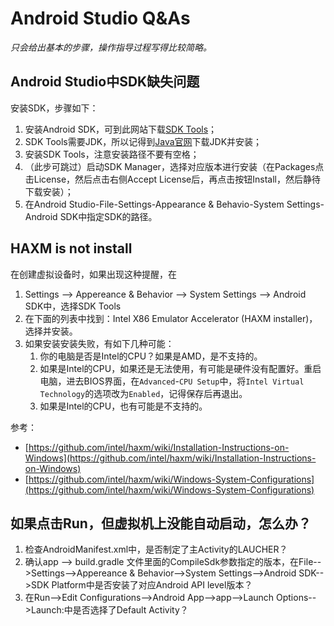 # Android Studio Q&As

*只会给出基本的步骤，操作指导过程写得比较简略。*

## Android Studio中SDK缺失问题

安装SDK，步骤如下：
1. 安装Android SDK，可到此网站下载[SDK Tools](https://www.androiddevtools.cn/)；
2. SDK Tools需要JDK，所以记得到[Java官网](https://www.oracle.com/java/technologies/downloads/)下载JDK并安装；
3. 安装SDK Tools，注意安装路径不要有空格；
4. （此步可跳过）启动SDK Manager，选择对应版本进行安装（在Packages点击License，然后点击右侧Accept License后，再点击按钮Install，然后静待下载安装）；
5. 在Android Studio-File-Settings-Appearance & Behavio-System Settings-Android SDK中指定SDK的路径。


## HAXM is not install

在创建虚拟设备时，如果出现这种提醒，在
1. Settings --> Appereance & Behavior --> System Settings --> Android SDK中，选择SDK Tools
2. 在下面的列表中找到：Intel X86 Emulator Accelerator (HAXM installer)，选择并安装。
3. 如果安装安装失败，有如下几种可能：
   1. 你的电脑是否是Intel的CPU？如果是AMD，是不支持的。 
   2. 如果是Intel的CPU，如果还是无法使用，有可能是硬件没有配置好。重启电脑，进去BIOS界面，在`Advanced`-`CPU Setup`中，将`Intel Virtual Technology`的选项改为`Enabled`，记得保存后再退出。
   3. 如果是Intel的CPU，也有可能是不支持的。

参考：
* [https://github.com/intel/haxm/wiki/Installation-Instructions-on-Windows](https://github.com/intel/haxm/wiki/Installation-Instructions-on-Windows)
* [https://github.com/intel/haxm/wiki/Windows-System-Configurations](https://github.com/intel/haxm/wiki/Windows-System-Configurations)


## 如果点击Run，但虚拟机上没能自动启动，怎么办？

1. 检查AndroidManifest.xml中，是否制定了主Activity的LAUCHER？
2. 确认app --> build.gradle 文件里面的CompileSdk参数指定的版本，在File-->Settings-->Appereance & Behavior-->System Settings-->Android SDK-->SDK Platform中是否安装了对应Android API level版本？
3. 在Run-->Edit Configurations-->Android App-->app-->Launch Options-->Launch:中是否选择了Default Activity？

